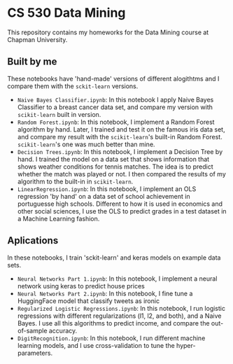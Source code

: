 # CS 530 Data Mining

This repository contains my homeworks for the Data Mining course at Chapman University.

## Built by me
These notebooks have 'hand-made' versions of different alogithtms and I compare them with the `sckit-learn` versions.

* `Naive Bayes Classifier.ipynb`: In this notebook I apply Naive Bayes Classifier to a breast cancer data set, and compare my version with `scikit-learn` built in version.
 * `Random Forest.ipynb`: In this notebook, I implement a Random Forest algorithm by hand. Later, I trained and test it on the famous iris data set, and compare my result with the `scikit-learn`'s built-in Random Forest. `scikit-learn`'s one was much better than mine.
* `Decision Trees.ipynb`:  In this notebook, I implement a Decision Tree by hand. I trained the model on a data set that shows information that shows weather conditions for tennis matches. The idea is to predict whether the match was played or not. I then compared the results of my algorithm to the built-in in `scikit-learn`.
* `LinearRegression.ipynb`: In this notebook, I implement an OLS regression 'by hand' on a data set of school achievement in portuguesse high schools. Different to how it is used in economics and other social sciences, I use the OLS to predict grades in a test dataset in a Machine Learning fashion.

## Aplications

In these notebooks, I train 'sckit-learn' and keras models on example data sets.

* `Neural Networks Part 1.ipynb`: In this notebook, I implement a neural network using keras to predict house prices
* `Neural Networks Part 2.ipynb`: In this notebook, I fine tune a HuggingFace model that classify tweets as ironic
* `Regularized Logistic Regressions.ipynb`: In this notebook, I run logistic regressions with different regularizations (l1, l2, and both), and a Naive Bayes. I use all this algorithms to predict income, and compare the out-of-sample accuracy.
* `DigitRecognition.ipynb`: In this notebook, I run different machine learning models, and I use cross-validation to tune the hyper-parameters.
